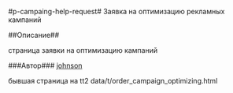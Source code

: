 #p-campaing-help-request#
Заявка на оптимизацию рекламных кампаний


##Описание##

страница заявки на оптимизацию кампаний

###Автор###
[johnson](https://staff.yandex-team.ru/johnson)


бывшая страница на tt2
data/t/order_campaign_optimizing.html
